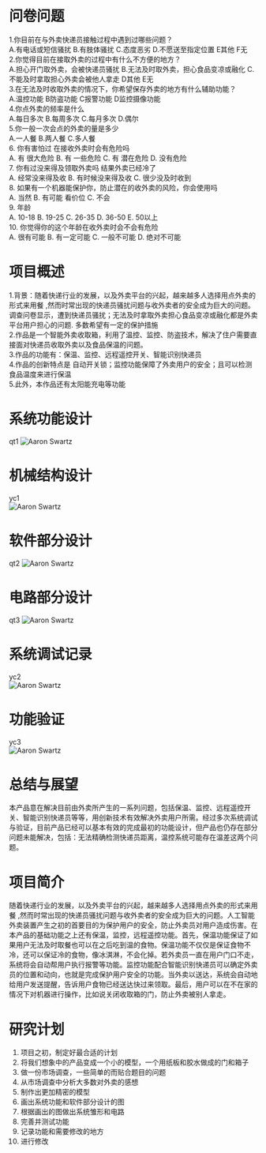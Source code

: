 
# 问卷问题  
1.你目前在与外卖快递员接触过程中遇到过哪些问题？  
A.有电话或短信骚扰 B.有肢体骚扰 C.态度恶劣 D.不愿送至指定位置 E其他 F无  
2.你觉得目前在接取外卖的过程中有什么不方便的地方？  
A.担心开门取外卖，会被快递员骚扰 B.无法及时取外卖，担心食品变凉或融化 C.不能及时拿取担心外卖会被他人拿走 D其他 E无  
3.在无法及时收取外卖的情况下，你希望保存外卖的地方有什么辅助功能？  
A.温控功能 B防盗功能 C报警功能 D监控摄像功能  
4.你点外卖的频率是什么  
A.每日多次 B.每周多次 C.每月多次 D.偶尔  
5.你一般一次会点的外卖的量是多少  
A.一人餐 B.两人餐 C.多人餐  
6. 你有害怕过 在接收外卖时会有危险吗  
 A.  有 很大危险 B. 有 一些危险 C. 有 潜在危险 D. 没有危险  
7. 你有过没来得及领取外卖吗 结果外卖已经冷了  
 A. 经常没来得及收 B. 有时候没来得及收 C. 很少没及时收到  
8. 如果有一个机器能保护你，防止潜在的收外卖的风险，你会使用吗   
 A. 当然 B. 有可能 看价位 C. 不会  
9. 年龄  
 A. 10-18 B. 19-25 C. 26-35 D. 36-50 E. 50以上  
10. 你觉得你的这个年龄在收外卖时会不会有危险  
 A. 很有可能 B. 有一定可能 C. 一般不可能 D. 绝对不可能  

# 项目概述  
1.背景：随着快递行业的发展，以及外卖平台的兴起，越来越多人选择用点外卖的形式来用餐 ,然而时常出现的快递员骚扰问题与收外卖者的安全成为巨大的问题。 调查问卷显示，遭到快递员骚扰；无法及时拿取外卖担心食品变凉或融化都是外卖平台用户担心的问题. 多数希望有一定的保护措施   
2.作品是一个智能外卖收取箱，利用了温控、监控、防盗技术，解决了住户需要直接面对快递员收取外卖以及食品保温的问题。   
3.作品的功能有：保温、监控、远程遥控开关、智能识别快递员    
4.作品的创新特点是 自动开关锁；监控功能保障了外卖用户的安全；且可以检测食品温度来进行保温   
5.此外，本作品还有太阳能充电等功能  

# 系统功能设计
qt1
![Aaron Swartz](https://github.com/CASTIC2019/Team/blob/master/takeout/yuchen/WechatIMG221.jpeg)
# 机械结构设计
yc1  
![Aaron Swartz](https://github.com/CASTIC2019/Team/blob/master/takeout/yuchen/WechatIMG84.png)

# 软件部分设计
qt2
![Aaron Swartz](https://github.com/CASTIC2019/Team/blob/master/takeout/qitian/%E5%BE%AE%E4%BF%A1%E5%9B%BE%E7%89%87_20190628213332.jpg)
# 电路部分设计
qt3
![Aaron Swartz](https://github.com/CASTIC2019/Team/blob/master/takeout/qitian/%E5%BE%AE%E4%BF%A1%E5%9B%BE%E7%89%87_20190628213351.jpg)
# 系统调试记录
yc2  
![Aaron Swartz](https://github.com/CASTIC2019/Team/blob/master/takeout/yuchen/屏幕快照%202019-06-28%2021.17.01.png)

# 功能验证
yc3  
![Aaron Swartz](https://github.com/CASTIC2019/Team/blob/master/takeout/yuchen/屏幕快照%202019-06-28%2021.13.36.png)

# 总结与展望
本产品意在解决目前由外卖所产生的一系列问题，包括保温、监控、远程遥控开关、智能识别快递员等等，用创新技术有效解决外卖用户所需。经过多次系统调试与验证，目前产品已经可以基本有效的完成最初的功能设计，但产品也仍存在部分问题未能解决，包括：无法精确检测快递员距离，温控系统可能存在温差这两个问题。

# 项目简介
随着快递行业的发展，以及外卖平台的兴起，越来越多人选择用点外卖的形式来用餐 ,然而时常出现的快递员骚扰问题与收外卖者的安全成为巨大的问题。人工智能外卖装置产生之初的首要目的为保护用户的安全，防止外卖员对用户造成伤害。在本产品的基础功能之上还有保温，监控，远程遥控功能。首先，保温功能保证了如果用户无法及时取餐也可以在之后吃到温的食物。保温功能不仅仅是保证食物不冷，还可以保证冷的食物，像冰淇淋，不会化掉。若外卖员一直在用户门口不走，系统将会自动帮用户执行报警等功能。监控功能配合智能识别快递员可以确定外卖员的位置和动向，也就是完成保护用户安全的功能。当外卖以送达，系统会自动地给用户发送提醒，告诉用户食物已经送达快过来领取。最后，用户可以在不在家的情况下对机器进行操作，比如说关闭收取箱的门，防止外卖被别人拿走。

# 研究计划
1.	项目之初，制定好最合适的计划
2.	将我们想象中的产品变成一个小的模型，一个用纸板和胶水做成的门和箱子
3.	做一份市场调查，一些简单的而贴合题目的问题
4.	从市场调查中分析大多数对外卖的感想
5.	制作出更加精密的模型
6.	画出系统功能和软件部分设计的图
7.	根据画出的图做出系统雏形和电路
8.	完善并测试功能
9.	记录功能和需要修改的地方
10.	进行修改
